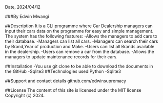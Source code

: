 Date, 2024/04/12 

###By
Edwin Mwangi

##Description
It is a CLI programme where Car Dealership managers can input their cars data on the programme for easy and simple management.
The system has the following features:
-Allows the managers to add cars to their database.
-Managers can list all cars.
-Managers can search their cars by Brand,Year of production and Make.
-Users can list all Brands available in the dealership.
-Users can remove a car from the database.
-Allows the managers to update maintenance records for their cars.

##Installation
-You use git clone to be able to download the documents in the GitHub
-Sqlite3
##Technologies used
Python
-Sqlite3

##Support and contact details github.com/edwinsupremacy

##License The content of this site is licensed under the MIT license Copyright (c) 2024.